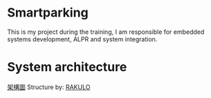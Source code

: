 Smartparking
============

This is my project during the training, I am responsible for embedded systems development, ALPR and system integration.


System architecture
============

[架構圖](https://github.com/RAKULO/smartparking/blob/main/paperwork_alpr.png)
Structure by: [RAKULO](https://github.com/RAKULO)
